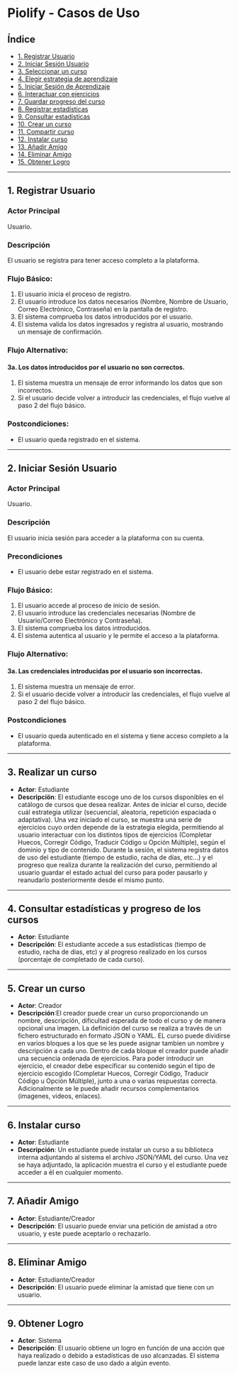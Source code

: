 # Piolify - Casos de Uso

## Índice
- [1. Registrar Usuario](#1-registrar-usuario)
- [2. Iniciar Sesión Usuario](#2-iniciar-sesión-usuario)
- [3. Seleccionar un curso](#3-seleccionar-un-curso)
- [4. Elegir estrategia de aprendizaje](#4-elegir-estrategia-de-aprendizaje)
- [5. Iniciar Sesión de Aprendizaje](#5-iniciar-sesion-de-aprendizaje-de-un-curso)
- [6. Interactuar con ejercicios](#6-interactuar-con-ejerciciospreguntas)
- [7. Guardar progreso del curso](#7-guardar-progreso-del-curso)
- [8. Registrar estadísticas](#8-registrar-estadísticas-de-usuario)
- [9. Consultar estadísticas](#9-consultar-estadísticas-de-usuario)
- [10. Crear un curso](#10-crear-un-curso)
- [11. Compartir curso](#11-compartir-curso)
- [12. Instalar curso](#12-instalar-curso-de-otro-usuario)
- [13. Añadir Amigo](#13-añadir-amigo)
- [14. Eliminar Amigo](#14-eliminar-amigo)
- [15. Obtener Logro](#15-obtener-logro)
  
---


## 1. Registrar Usuario

### Actor Principal
Usuario.

### Descripción
El usuario se registra para tener acceso completo a la plataforma.

### Flujo Básico:

1. El usuario inicia el proceso de registro.
2. El usuario introduce los datos necesarios (Nombre, Nombre de Usuario, Correo Electrónico, Contraseña) en la pantalla de registro.
3. El sistema comprueba los datos introducidos por el usuario.
4. El sistema valida los datos ingresados y registra al usuario, mostrando un mensaje de confirmación.

### Flujo Alternativo:

#### 3a. Los datos introducidos por el usuario no son correctos.
    
1. El sistema muestra un mensaje de error informando los datos que son incorrectos.
2. Si el usuario decide volver a introducir las credenciales, el flujo vuelve al paso 2 del flujo básico.

### Postcondiciones:

* El usuario queda registrado en el sistema.

---

## 2. Iniciar Sesión Usuario

### Actor Principal
Usuario.


### Descripción
El usuario inicia sesión para acceder a la plataforma con su cuenta.

### Precondiciones
* El usuario debe estar registrado en el sistema.

### Flujo Básico:

1. El usuario accede al proceso de inicio de sesión.
2. El usuario introduce las credenciales necesarias (Nombre de Usuario/Correo Electrónico y Contraseña).
3. El sistema comprueba los datos introducidos.
4. El sistema autentica al usuario y le permite el acceso a la plataforma.

### Flujo Alternativo:

#### 3a. Las credenciales introducidas por el usuario son incorrectas.
1. El sistema muestra un mensaje de error.
2. Si el usuario decide volver a introducir las credenciales, el flujo vuelve al paso 2 del flujo básico.

### Postcondiciones
* El usuario queda autenticado en el sistema y tiene acceso completo a la plataforma.

---

## 3. Realizar un curso
* **Actor**: Estudiante
* **Descripciön**: El estudiante escoge uno de los cursos disponibles en el catálogo de cursos que desea realizar. Antes de iniciar el curso, decide cuál estrategia utilizar (secuencial, aleatoria, repetición espaciada o adaptativa). Una vez iniciado el curso, se muestra una serie de ejercicios cuyo orden depende de la estrategia elegida, permitiendo al usuario interactuar con los distintos tipos de ejercicios (Completar Huecos, Corregir Código, Traducir Código u Opción Múltiple), según el dominio y tipo de contenido. Durante la sesión, el sistema registra datos de uso del estudiante (tiempo de estudio, racha de días, etc...) y el progreso que realiza durante la realización del curso, permitiendo al usuario guardar el estado actual del curso para poder pausarlo y reanudarlo posteriormente desde el mismo punto.

---

## 4. Consultar estadísticas y progreso de los cursos

* **Actor**: Estudiante
* **Descripción**: El estudiante accede a sus estadísticas (tiempo de estudio, racha de días, etc) y al progreso realizado en los cursos (porcentaje de completado de cada curso).

---

## 5. Crear un curso

* **Actor**: Creador
* **Descripción**:El creador puede crear un curso proporcionando un nombre, descripción, dificultad esperada de todo el curso y de manera opcional una imagen. La definición del curso se realiza a través de un fichero estructurado en formato JSON o YAML. EL curso puede dividirse en varios bloques a los que se les puede asignar tambien un nombre y descripción a cada uno. Dentro de cada bloque el creador puede añadir una secuencia ordenada de ejercicios. Para poder introducir un ejercicio, el creador debe especificar su contenido según el tipo de ejercicio escogido (Completar Huecos, Corregir Código, Traducir Código u Opción Múltiple), junto a una o varias respuestas correcta. Adicionalmente se le puede añadir recursos complementarios (imagenes, videos, enlaces).

---

## 6. Instalar curso

* **Actor**: Estudiante
* **Descripción**: Un estudiante puede instalar un curso a su biblioteca interna adjuntando al sistema el archivo JSON/YAML del curso. Una vez se haya adjuntado, la aplicación muestra el curso y el estudiante puede acceder a él en cualquier momento.

---

## 7. Añadir Amigo

* **Actor**: Estudiante/Creador
* **Descripción**: El usuario puede enviar una petición de amistad a otro usuario, y este puede aceptarlo o rechazarlo.

---

## 8. Eliminar Amigo
* **Actor**: Estudiante/Creador
* **Descripción**: El usuario puede eliminar la amistad que tiene con un usuario.

---

## 9. Obtener Logro
* **Actor**: Sistema
* **Descripción**: El usuario obtiene un logro en función de una acción que haya realizado o debido a estadísticas de uso alcanzadas. El sistema puede lanzar este caso de uso dado a algún evento.



